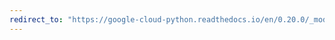 ```yaml
---
redirect_to: "https://google-cloud-python.readthedocs.io/en/0.20.0/_modules/google/cloud/vision/safe.html"
---
```


